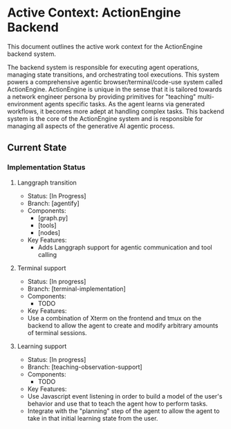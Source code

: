 # Active Context: ActionEngine Backend

This document outlines the active work context for the ActionEngine backend system.

The backend system is responsible for executing agent operations, managing state transitions, and orchestrating tool executions.
This system powers a comprehensive agentic browser/terminal/code-use system called ActionEngine. ActionEngine is unique in the sense that it is tailored towards a network engineer persona by providing primitives for "teaching" multi-environment agents specific tasks.
As the agent learns via generated workflows, it becomes more adept at handling complex tasks. This backend system is the core of the ActionEngine system and is responsible for managing all aspects of the generative AI agentic process.

## Current State

### Implementation Status

1. Langgraph transition

   - Status: [In Progress]
   - Branch: [agentify]
   - Components:
     - [graph.py]
     - [tools]
     - [nodes]
   - Key Features:
     - Adds Langgraph support for agentic communication and tool calling

2. Terminal support

   - Status: [In progress]
   - Branch: [terminal-implementation]
   - Components:
     - TODO
   - Key Features:
   - Use a combination of Xterm on the frontend and tmux on the backend to allow the agent to create and modify arbitrary amounts of terminal sessions.

3. Learning support

   - Status: [In progress]
   - Branch: [teaching-observation-support]
   - Components:
     - TODO
   - Key Features:
   - Use Javascript event listening in order to build a model of the user's behavior and use that to teach the agent how to perform tasks.
   - Integrate with the "planning" step of the agent to allow the agent to take in that initial learning state from the user.
